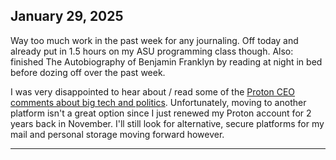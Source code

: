 ## January 29, 2025

Way too much work in the past week for any journaling. Off today and already put in 1.5 hours on my ASU programming class though. Also: finished The Autobiography of Benjamin Franklyn by reading at night in bed before dozing off over the past week. 

I was very disappointed to hear about / read some of the [Proton CEO comments about big tech and politics](https://www.redditmedia.com/r/ProtonMail/comments/1i2nz9v/on_politics_and_proton_a_message_from_andy/). Unfortunately, moving to another platform isn't a great option since I just renewed my Proton account for 2 years back in November. I'll still look for alternative, secure platforms for my mail and personal storage moving forward however.

---

